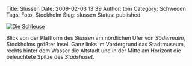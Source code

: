 Title: Slussen
Date: 2009-02-03 13:39
Author: tom
Category: Schweden
Tags: Foto, Stockholm
Slug: slussen
Status: published

[![Die
Schleuse](/pic/slussennatt_s.jpg "Die Schleuse")](/pic/slussennatt_l.jpg)

Blick von der Plattform des *Slussen* am nördlichen Ufer von
*Södermalm*, Stockholms größter Insel. Ganz links im Vordergrund das
Stadtmuseum, rechts hinter dem Wasser die Altstadt und in der Mitte am
Horizont die beleuchtete Spitze des *Stadshuset*.

